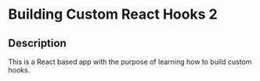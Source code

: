 # Building Custom React Hooks 2

## Description

This is a React based app with the purpose of learning how to build custom hooks.
